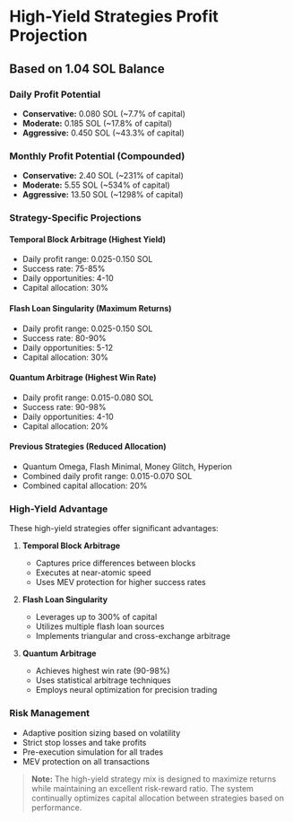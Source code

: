 # High-Yield Strategies Profit Projection
## Based on 1.04 SOL Balance

### Daily Profit Potential
- **Conservative:** 0.080 SOL (~7.7% of capital)
- **Moderate:** 0.185 SOL (~17.8% of capital)
- **Aggressive:** 0.450 SOL (~43.3% of capital)

### Monthly Profit Potential (Compounded)
- **Conservative:** 2.40 SOL (~231% of capital)
- **Moderate:** 5.55 SOL (~534% of capital)
- **Aggressive:** 13.50 SOL (~1298% of capital)

### Strategy-Specific Projections

#### Temporal Block Arbitrage (Highest Yield)
- Daily profit range: 0.025-0.150 SOL
- Success rate: 75-85%
- Daily opportunities: 4-10
- Capital allocation: 30%

#### Flash Loan Singularity (Maximum Returns)
- Daily profit range: 0.025-0.150 SOL
- Success rate: 80-90%
- Daily opportunities: 5-12
- Capital allocation: 30%

#### Quantum Arbitrage (Highest Win Rate)
- Daily profit range: 0.015-0.080 SOL
- Success rate: 90-98%
- Daily opportunities: 4-10
- Capital allocation: 20%

#### Previous Strategies (Reduced Allocation)
- Quantum Omega, Flash Minimal, Money Glitch, Hyperion
- Combined daily profit range: 0.015-0.070 SOL
- Combined capital allocation: 20%

### High-Yield Advantage
These high-yield strategies offer significant advantages:

1. **Temporal Block Arbitrage**
   - Captures price differences between blocks
   - Executes at near-atomic speed
   - Uses MEV protection for higher success rates

2. **Flash Loan Singularity**
   - Leverages up to 300% of capital
   - Utilizes multiple flash loan sources
   - Implements triangular and cross-exchange arbitrage

3. **Quantum Arbitrage**
   - Achieves highest win rate (90-98%)
   - Uses statistical arbitrage techniques
   - Employs neural optimization for precision trading

### Risk Management
- Adaptive position sizing based on volatility
- Strict stop losses and take profits
- Pre-execution simulation for all trades
- MEV protection on all transactions

> **Note:** The high-yield strategy mix is designed to maximize returns
> while maintaining an excellent risk-reward ratio. The system continually
> optimizes capital allocation between strategies based on performance.